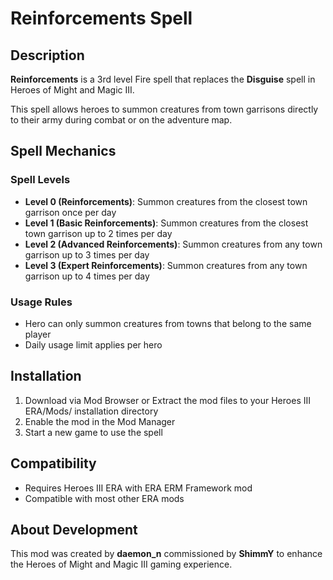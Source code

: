 # Reinforcements Spell

## Description
**Reinforcements** is a 3rd level Fire spell that replaces the **Disguise** spell in Heroes of Might and Magic III.

This spell allows heroes to summon creatures from town garrisons directly to their army during combat or on the adventure map.

## Spell Mechanics

### Spell Levels
- **Level 0 (Reinforcements)**: Summon creatures from the closest town garrison once per day
- **Level 1 (Basic Reinforcements)**: Summon creatures from the closest town garrison up to 2 times per day
- **Level 2 (Advanced Reinforcements)**: Summon creatures from any town garrison up to 3 times per day
- **Level 3 (Expert Reinforcements)**: Summon creatures from any town garrison up to 4 times per day

### Usage Rules
- Hero can only summon creatures from towns that belong to the same player
- Daily usage limit applies per hero

## Installation
1. Download via Mod Browser or Extract the mod files to your Heroes III ERA/Mods/ installation directory
2. Enable the mod in the Mod Manager
3. Start a new game to use the spell

## Compatibility
- Requires Heroes III ERA with ERA ERM Framework mod
- Compatible with most other ERA mods

## About Development
This mod was created by **daemon_n** commissioned by **ShimmY** to enhance the Heroes of Might and Magic III gaming experience.
